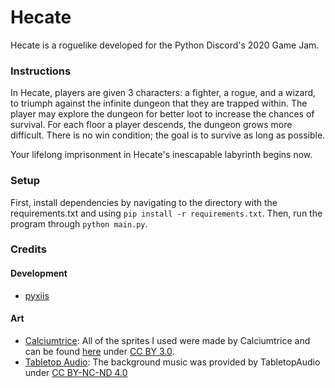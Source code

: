 # Hecate

Hecate is a roguelike developed for the Python Discord's 2020 Game Jam. 

### Instructions

In Hecate, players are given 3 characters: a fighter, a rogue, and a wizard, 
to triumph against the infinite dungeon that they are trapped within. 
The player may explore the dungeon for better loot to increase the chances of survival.
For each floor a player descends, the dungeon grows more difficult.
There is no win condition; the goal is to survive as long as possible.

Your lifelong imprisonment in Hecate's inescapable labyrinth begins now.

### Setup

First, install dependencies by navigating to the directory with the requirements.txt and using 
`pip install -r requirements.txt`. Then, run the program through `python main.py`.

### Credits

#### Development
- [pyxiis](https://github.com/pyxiis)

#### Art
- [Calciumtrice](https://calciumtrice.tumblr.com/): All of the sprites I used were made by Calciumtrice and can be found [here](https://opengameart.org/users/calciumtrice) 
under [CC BY 3.0](https://creativecommons.org/licenses/by/3.0/).
- [Tabletop Audio](https://tabletopaudio.com/): The background music was provided by TabletopAudio 
under [CC BY-NC-ND 4.0](https://creativecommons.org/licenses/by-nc-nd/4.0/)